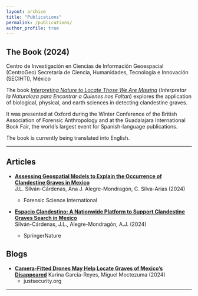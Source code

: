 ```yaml
---
layout: archive
title: "Publications"
permalink: /publications/
author_profile: true
---
```


## **The Book**  (2024)
Centro de Investigación en Ciencias de Información Geoespacial (CentroGeo)
Secretaría de Ciencia, Humanidades, Tecnología e Innovación (SECIHTI), México

The book *[Interpreting Nature to Locate Those We Are Missing](https://www.centrogeo.org.mx/archivo/archivo-publicaciones/publicaciones-libros/3804-interpretar-la-naturaleza-para-encontrar-a-quienes-nos-faltan/file)* (*Interpretar la Naturaleza para Encontrar a Quienes nos Faltan*) explores the application of biological, physical, and earth sciences in detecting clandestine graves. 

It was presented at Oxford during the Winter Conference of the British Association of Forensic Anthropology and at the Guadalajara International Book Fair, the world’s largest event for Spanish-language publications. 

The book is currently being translated into English.

---
## **Articles**  

- **[Assessing Geospatial Models to Explain the Occurrence of Clandestine Graves in Mexico](https://www.sciencedirect.com/science/article/abs/pii/S0379073824001956)**  
  J.L. Silván-Cárdenas, Ana J. Alegre-Mondragón, C. Silva-Arias (2024)
  - Forensic Science International

- **[Espacio Clandestino: A Nationwide Platform to Support Clandestine Graves Search in Mexico](https://link.springer.com/chapter/10.1007/978-3-031-61440-8_14)**    
  Silván-Cárdenas, J.L., Alegre-Mondragón, A.J. (2024)
  - SpringerNature
  
## **Blogs**  
- **[Camera-Fitted Drones May Help Locate Graves of Mexico’s Disappeared](https://www.justsecurity.org/105181/drones-graves-mexicos-disappeared/)**
  Karina García-Reyes, Miguel Moctezuma (2024)
  - justsecurity.org
---
